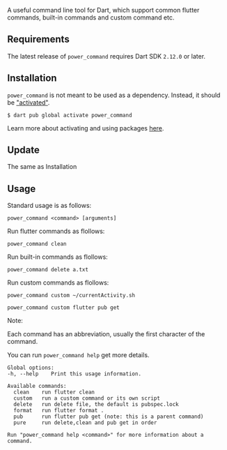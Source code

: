 A useful command line tool for Dart, which support common flutter commands, built-in commands and custom command etc.

## Requirements

The latest release of `power_command` requires Dart SDK `2.12.0` or later.

## Installation

`power_command` is not meant to be used as a dependency. Instead, it should be ["activated"](https://www.dartlang.org/tools/pub/cmd/pub-global#activating-a-package).

```
$ dart pub global activate power_command
```

Learn more about activating and using packages [here](https://www.dartlang.org/tools/pub/cmd/pub-global).

## Update

The same as Installation

## Usage

Standard usage is as follows:

```
power_command <command> [arguments]
```

Run flutter commands as flollows: 

```
power_command clean
```

Run built-in commands as flollows: 

```
power_command delete a.txt
```

Run custom commands as flollows: 

```
power_command custom ~/currentActivity.sh
```

```
power_command custom flutter pub get
```

Note: 

Each command has an abbreviation, usually the first character of the command.

You can run `power_command help` get more details.

```
Global options:
-h, --help    Print this usage information.

Available commands:
  clean    run flutter clean
  custom   run a custom command or its own script
  delete   run delete file, the default is pubspec.lock
  format   run flutter format .
  pub      run flutter pub get (note: this is a parent command)
  pure     run delete,clean and pub get in order

Run "power_command help <command>" for more information about a command.

```
